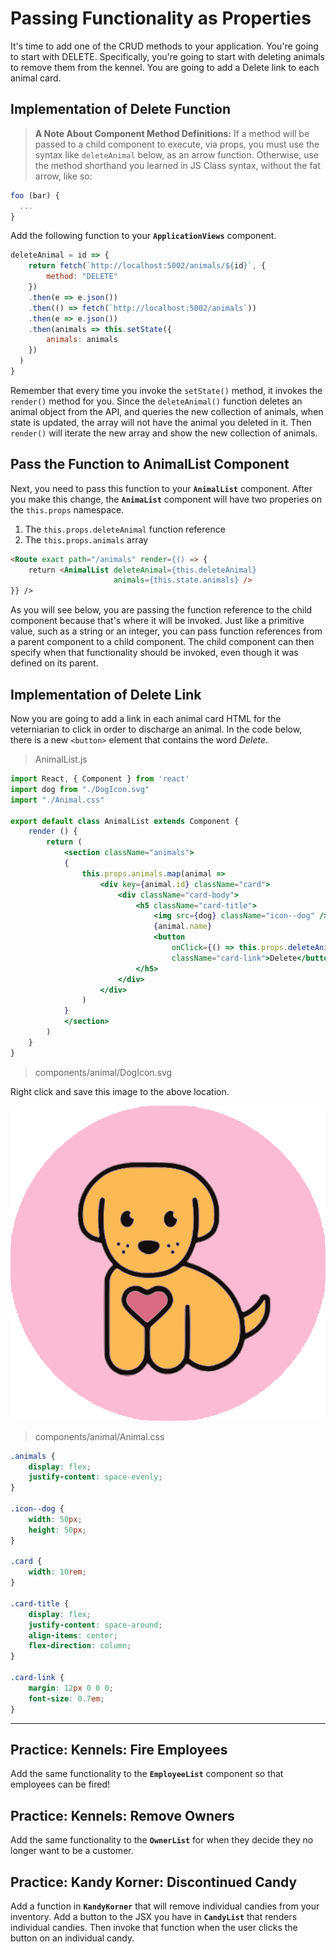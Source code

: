 # Passing Functionality as Properties

It's time to add one of the CRUD methods to your application. You're going to start with DELETE. Specifically, you're going to start with deleting animals to remove them from the kennel. You are going to add a Delete link to each animal card.

## Implementation of Delete Function
>**A Note About Component Method Definitions:** If a method will be passed to a child component to execute, via props, you must use the syntax like `deleteAnimal` below, as an  arrow function. Otherwise, use the method shorthand you learned in JS Class syntax, without the fat arrow, like so:
  ```js
  foo (bar) {
    ...
  }
  ```

Add the following function to your **`ApplicationViews`** component.

```js
deleteAnimal = id => {
    return fetch(`http://localhost:5002/animals/${id}`, {
        method: "DELETE"
    })
    .then(e => e.json())
    .then(() => fetch(`http://localhost:5002/animals`))
    .then(e => e.json())
    .then(animals => this.setState({
        animals: animals
    })
  )
}
```

Remember that every time you invoke the `setState()` method, it invokes the `render()` method for you. Since the `deleteAnimal()` function deletes an animal object from the API, and queries the new collection of animals, when state is updated, the array will not have the animal you deleted in it. Then `render()` will iterate the new array and show the new collection of animals.

## Pass the Function to AnimalList Component

Next, you need to pass this function to your **`AnimalList`** component. After you make this change, the **`AnimaList`** component will have two properies on the `this.props` namespace.

1. The `this.props.deleteAnimal` function reference
1. The `this.props.animals` array

```html
<Route exact path="/animals" render={() => {
    return <AnimalList deleteAnimal={this.deleteAnimal}
                       animals={this.state.animals} />
}} />
```

As you will see below, you are passing the function reference to the child component because that's where it will be invoked. Just like a primitive value, such as a string or an integer, you can pass function references from a parent component to a child component. The child component can then specify when that functionality should be invoked, even though it was defined on its parent.

## Implementation of Delete Link

Now you are going to add a link in each animal card HTML for the veterniarian to click in order to discharge an animal. In the code below, there is a new `<button>` element that contains the word *Delete*.

> AnimalList.js

```jsx
import React, { Component } from 'react'
import dog from "./DogIcon.svg"
import "./Animal.css"

export default class AnimalList extends Component {
    render () {
        return (
            <section className="animals">
            {
                this.props.animals.map(animal =>
                    <div key={animal.id} className="card">
                        <div className="card-body">
                            <h5 className="card-title">
                                <img src={dog} className="icon--dog" />
                                {animal.name}
                                <button
                                    onClick={() => this.props.deleteAnimal(animal.id)}
                                    className="card-link">Delete</button>
                            </h5>
                        </div>
                    </div>
                )
            }
            </section>
        )
    }
}
```

> components/animal/DogIcon.svg

Right click and save this image to the above location.

![Dog icon](./images/DogIcon.svg)

> components/animal/Animal.css

```css
.animals {
    display: flex;
    justify-content: space-evenly;
}

.icon--dog {
    width: 50px;
    height: 50px;
}

.card {
    width: 10rem;
}

.card-title {
    display: flex;
    justify-content: space-around;
    align-items: center;
    flex-direction: column;
}

.card-link {
    margin: 12px 0 0 0;
    font-size: 0.7em;
}
```

---

## Practice: Kennels: Fire Employees

Add the same functionality to the **`EmployeeList`** component so that employees can be fired!

## Practice: Kennels: Remove Owners

Add the same functionality to the **`OwnerList`** for when they decide they no longer want to be a customer.

## Practice: Kandy Korner: Discontinued Candy

Add a function in **`KandyKorner`** that will remove individual candies from your inventory. Add a button to the JSX you have in **`CandyList`** that renders individual candies. Then invoke that function when the user clicks the button on an individual candy.
